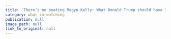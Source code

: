 ```yaml
---
title: 'There’s no beating Megyn Kelly: What Donald Trump should have learned'
category: what-im-watching
publication: null
image_path: null
link_to_original: null
---
```

